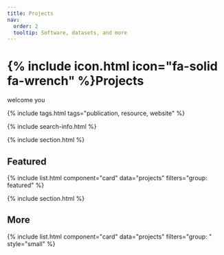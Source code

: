```yaml
---
title: Projects
nav:
  order: 2
  tooltip: Software, datasets, and more
---
```


# {% include icon.html icon="fa-solid fa-wrench" %}Projects

welcome you

{% include tags.html tags="publication, resource, website" %}

{% include search-info.html %}

{% include section.html %}

## Featured

{% include list.html component="card" data="projects" filters="group: featured" %}

{% include section.html %}

## More

{% include list.html component="card" data="projects" filters="group: " style="small" %}
